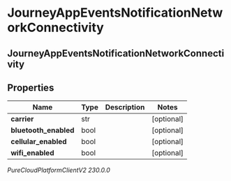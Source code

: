 # JourneyAppEventsNotificationNetworkConnectivity

## JourneyAppEventsNotificationNetworkConnectivity

## Properties

|Name | Type | Description | Notes|
|------------ | ------------- | ------------- | -------------|
| **carrier** | str |  | [optional] |
| **bluetooth_enabled** | bool |  | [optional] |
| **cellular_enabled** | bool |  | [optional] |
| **wifi_enabled** | bool |  | [optional] |



_PureCloudPlatformClientV2 230.0.0_

